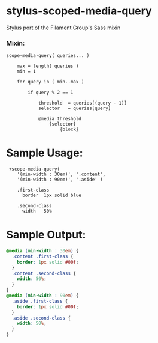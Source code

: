 stylus-scoped-media-query
=========================

Stylus port of the Filament Group's Sass mixin


### Mixin:

``` Stylus
scope-media-query( queries... )

    max = length( queries )
    min = 1

    for query in ( min..max )

        if query % 2 == 1

            threshold  = queries[(query - 1)]
            selector   = queries[query]

            @media threshold
                {selector} 
                    {block}
```

# Sample Usage:

``` Stylus
 +scope-media-query( 
	'(min-width : 30em)', '.content', 
	'(min-width : 90em)', '.aside' )
	
	.first-class
	  border  1px solid blue

	.second-class
	  width   50%

```

# Sample Output:

``` CSS
@media (min-width : 30em) {
  .content .first-class {
    border: 1px solid #00f;
  }
  .content .second-class {
    width: 50%;
  }
}
@media (min-width : 90em) {
  .aside .first-class {
    border: 1px solid #00f;
  }
  .aside .second-class {
    width: 50%;
  }
}
```



